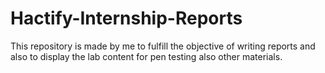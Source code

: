 # Hactify-Internship-Reports
This repository is made by me to fulfill the objective of writing reports and also to display the lab content for pen testing also other materials. 
